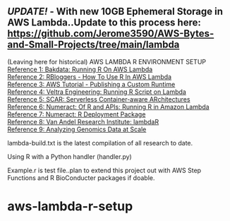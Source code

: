## *UPDATE!* - With new 10GB Ephemeral Storage in AWS Lambda..Update to this process here: https://github.com/Jerome3590/AWS-Bytes-and-Small-Projects/tree/main/lambda




(Leaving here for historical)
AWS LAMBDA R ENVIRONMENT SETUP\
[Reference 1: Bakdata: Running R On AWS Lambda](https://medium.com/bakdata/running-r-on-aws-lambda-9d40643551a6)\
[Reference 2: RBloggers - How To Use R In AWS Lambda](https://www.r-bloggers.com/how-to-use-r-in-aws-lambda/)\
[Reference 3: AWS Tutorial - Publishing a Custom Runtime](https://docs.aws.amazon.com/lambda/latest/dg/runtimes-walkthrough.html) \
[Reference 4: Veltra Engineering: Running R Script on Lambda](https://medium.com/veltra-engineering/running-r-script-on-aws-lambda-custom-runtime-3a87403dcb) \
[Reference 5: SCAR: Serverless Container-aware ARchitectures](https://github.com/grycap/scar/tree/master/examples/r) \
[Reference 6: Numeract: Of R and APIs: Running R in Amazon Lambda](https://numeract.github.io/aws-lambda-r/#1) \
[Reference 7: Numeract: R Deployment Package](https://github.com/numeract/aws-lambda-r/blob/master/scripts/13_create_deployment_package.sh) \
[Reference 8: Van Andel Research Institute: lambdaR](https://github.com/VanAndelInstitute/lambdaR)  \
[Reference 9: Analyzing Genomics Data at Scale](https://aws.amazon.com/blogs/compute/analyzing-genomics-data-at-scale-using-r-aws-lambda-and-amazon-api-gateway/)


lambda-build.txt is the latest compilation of all research to date.

Using R with a Python handler (handler.py)

Example.r is test file..plan to extend this project out with AWS Step Functions and R BioConducter packages if doable.

	
# aws-lambda-r-setup

